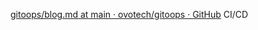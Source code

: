 
[gitoops/blog.md at main · ovotech/gitoops · GitHub](https://github.com/ovotech/gitoops/blob/main/docs/blog.md)
CI/CD
